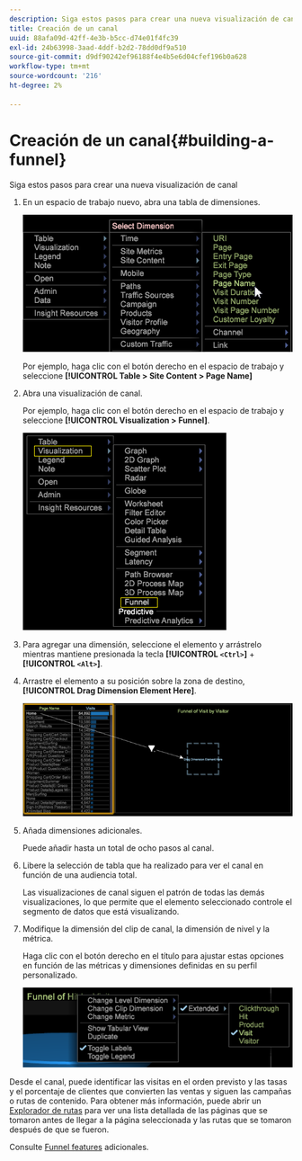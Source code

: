 ```yaml
---
description: Siga estos pasos para crear una nueva visualización de canal
title: Creación de un canal
uuid: 88afa09d-42ff-4e3b-b5cc-d74e01f4fc39
exl-id: 24b63998-3aad-4ddf-b2d2-78dd0df9a510
source-git-commit: d9df90242ef96188f4e4b5e6d04cfef196b0a628
workflow-type: tm+mt
source-wordcount: '216'
ht-degree: 2%

---
```


# Creación de un canal{#building-a-funnel}

Siga estos pasos para crear una nueva visualización de canal

<!-- <a id="section_A8F5530114814B689C298E369AD0643E"></a> -->

1. En un espacio de trabajo nuevo, abra una tabla de dimensiones.

   ![](assets/dimension_table_pagename.png)

   Por ejemplo, haga clic con el botón derecho en el espacio de trabajo y seleccione **[!UICONTROL Table > Site Content > Page Name]**

1. Abra una visualización de canal.

   Por ejemplo, haga clic con el botón derecho en el espacio de trabajo y seleccione **[!UICONTROL Visualization > Funnel]**.

   ![](assets/step2-funnel.png)

1. Para agregar una dimensión, seleccione el elemento y arrástrelo mientras mantiene presionada la tecla **[!UICONTROL `<Ctrl>`]** + **[!UICONTROL `<Alt>`]**.

1. Arrastre el elemento a su posición sobre la zona de destino, **[!UICONTROL Drag Dimension Element Here]**.

   ![](assets/step4-funnel.png)

1. Añada dimensiones adicionales.

   Puede añadir hasta un total de ocho pasos al canal.
1. Libere la selección de tabla que ha realizado para ver el canal en función de una audiencia total.

   Las visualizaciones de canal siguen el patrón de todas las demás visualizaciones, lo que permite que el elemento seleccionado controle el segmento de datos que está visualizando.
1. Modifique la dimensión del clip de canal, la dimensión de nivel y la métrica.

   Haga clic con el botón derecho en el título para ajustar estas opciones en función de las métricas y dimensiones definidas en su perfil personalizado.

   ![](assets/last-image-funnel.png)

Desde el canal, puede identificar las visitas en el orden previsto y las tasas y el porcentaje de clientes que convierten las ventas y siguen las campañas o rutas de contenido. Para obtener más información, puede abrir un [Explorador de rutas](../../../../home/c-get-started/c-analysis-vis/c-funnel-visualization/c-path-browser-funnel.md#concept-b0cedf7a28ae422696ded1258c9a4119) para ver una lista detallada de las páginas que se tomaron antes de llegar a la página seleccionada y las rutas que se tomaron después de que se fueron.

Consulte [Funnel features](../../../../home/c-get-started/c-analysis-vis/c-funnel-visualization/c-funnel-visualization-features.md#concept-e65c81fe17794acd8d00d796b1780dc3) adicionales.
